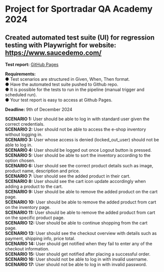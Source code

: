 # Project for Sportradar QA Academy 2024
## Created automated test suite (UI) for regression testing with Playwright for website: https://www.saucedemo.com/  

**Test report:** [GitHub Pages](https://filip-weznerowicz.github.io/playwright-academy/)

**Requirements:**  
●	Test scenarios are structured in Given, When, Then format.   
●	Have the automated test suite pushed to Github repo.  
●	It is possible for the tests to run in the pipeline (manual trigger and scheduled run).    
●	Your test report is easy to access at Github Pages.  

**Deadline:** 9th of December 2024  

**SCENARIO 1:** User should be able to log in with standard user given the correct credentials.  
**SCENARIO 2:** User should not be able to access the e-shop inventory without logging in.  
**SCENARIO 3:** User whose access is denied (locked_out_user) should not be able to log in.  
**SCENARIO 4:** User should be logged out once Logout button is pressed.    
**SCENARIO 5:** User should be able to sort the inventory according to the option chosen.  
**SCENARIO 6:** User should see the correct product details such as image, product name, description and price.  
**SCENARIO 7:** User should see the added product in their cart.  
**SCENARIO 8:** User should see the cart icon update accordingly when adding a product to the cart.  
**SCENARIO 9:** User should be able to remove the added product on the cart page.  
**SCENARIO 10:** User should be able to remove the added product from cart on the inventory page.  
**SCENARIO 11:** User should be able to remove the added product from cart on the specific product page.  
**SCENARIO 12:** User should be able to continue shopping from the cart page.  
**SCENARIO 13:** User should see the checkout overview with details such as payment, shipping info, price total.  
**SCENARIO 14:** User should get notified when they fail to enter any of the checkout information.  
**SCENARIO 15:** User should get notified after placing a successful order.  
**SCENARIO 16:** User should not be able to log in with invalid username.  
**SCENARIO 17:** User should not be able to log in with invalid password.  




